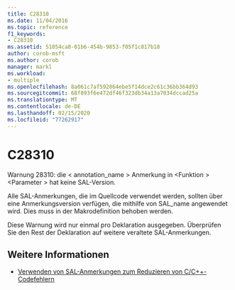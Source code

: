 ```yaml
---
title: C28310
ms.date: 11/04/2016
ms.topic: reference
f1_keywords:
- C28310
ms.assetid: 51054ca8-01b6-454b-9853-f05f1c817b18
author: corob-msft
ms.author: corob
manager: markl
ms.workload:
- multiple
ms.openlocfilehash: 8a061c7af592864ebe5f14dce2c61c36bb364d93
ms.sourcegitcommit: 68f893f6e472df46f323db34a13a7034dccad25a
ms.translationtype: MT
ms.contentlocale: de-DE
ms.lasthandoff: 02/15/2020
ms.locfileid: "77262917"
---
```

# <a name="c28310"></a>C28310
Warnung 28310: die < annotation_name > Anmerkung in \<Funktion > \<Parameter > hat keine SAL-Version.

 Alle SAL-Anmerkungen, die im Quellcode verwendet werden, sollten über eine Anmerkungsversion verfügen, die mithilfe von SAL_name angewendet wird. Dies muss in der Makrodefinition behoben werden.

 Diese Warnung wird nur einmal pro Deklaration ausgegeben. Überprüfen Sie den Rest der Deklaration auf weitere veraltete SAL-Anmerkungen.

## <a name="see-also"></a>Weitere Informationen

- [Verwenden von SAL-Anmerkungen zum Reduzieren von C/C++-Codefehlern](../code-quality/using-sal-annotations-to-reduce-c-cpp-code-defects.md)
